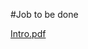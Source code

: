 #Job to be done

[Intro.pdf](https://github.com/yakonaru/BADS7105/blob/main/Homework%2012%20-%20Design%20Thinking/Design_Thinking.pdf)
